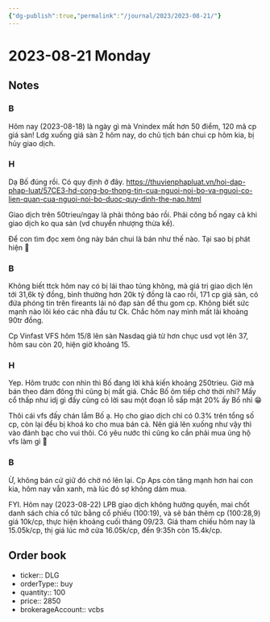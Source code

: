 ```yaml
---
{"dg-publish":true,"permalink":"/journal/2023/2023-08-21/"}
---
```


# 2023-08-21 Monday

## Notes

### B

Hôm nay (2023-08-18) là ngày gì mà Vnindex mất hơn 50 điểm, 120 mã cp giá sàn!
Ldg xuống giá sàn 2 hôm nay, do chủ tịch bán chui cp hôm kia, bị hủy giao dịch.

### H

Dạ Bố đúng rồi. Có quy định ở đây. <https://thuvienphapluat.vn/hoi-dap-phap-luat/57CE3-hd-cong-bo-thong-tin-cua-nguoi-noi-bo-va-nguoi-co-lien-quan-cua-nguoi-noi-bo-duoc-quy-dinh-the-nao.html>

Giao dịch trên 50trieu/ngay là phải thông báo rồi. Phải công bố ngay cả khi giao dịch ko qua sàn (vd chuyển nhượng thừa kế).

Để con tìm đọc xem ông này bán chui là bán như thế nào. Tại sao bị phát hiện 🤣

### B

Không biết ttck hôm nay có bị lái thao túng không, mà giá trị giao dịch lên tới 31,6k tỷ đồng, bình thường hơn 20k tỷ đồng là cao rồi, 171 cp giá sàn, có đứa phóng tin trên fireants lái nó đạp sàn để thu gom cp. Không biết sức mạnh nào lôi kéo các nhà đầu tư Ck. Chắc hôm nay mình mất lãi khoảng 90tr đồng.

Cp Vinfast VFS hôm 15/8 lên sàn Nasdaq giá từ hơn chục usd vọt lên 37, hôm sau còn 20, hiện giờ khoảng 15.

### H

Yep. Hôm trước con nhìn thì Bố đang lời khả kiến khoảng 250trieu. Giờ mà bán theo đám đông thì cũng bị mất giá. Chắc Bố ôm tiếp chờ thời nhỉ? Mấy cổ thấp như idj gì đấy cũng có lời sau một đoạn lỗ sấp mặt 20% ấy Bố nhỉ 😁

Thôi cái vfs đấy chán lắm Bố ạ. Họ cho giao dịch chỉ có 0.3% trên tổng số cp, còn lại đều bị khoá ko cho mua bán cả. Nên giá lên xuống như vậy thì vào đánh bạc cho vui thôi. Có yêu nước thì cũng ko cần phải mua ủng hộ vfs làm gì 🤣

### B

Ừ, không bán cứ giữ đó chờ nó lên lại.
Cp Aps còn tăng mạnh hơn hai con kia, hôm nay vẫn xanh, mà lúc đó sợ không dám mua.

FYI. Hôm nay (2023-08-22) LPB giao dịch không hưởng quyền, mai chốt danh sách chia cổ tức bằng cổ phiếu (100:19), và sẽ bán thêm cp (100:28,9) giá 10k/cp, thực hiện khoảng cuối tháng 09/23. Giá tham chiếu hôm nay là 15.05k/cp, thị giá lúc mở cửa 16.05k/cp, đến 9:35h còn 15.4k/cp.

## Order book

- ticker:: DLG
- orderType:: buy
- quantity:: 100
- price:: 2850
- brokerageAccount:: vcbs
